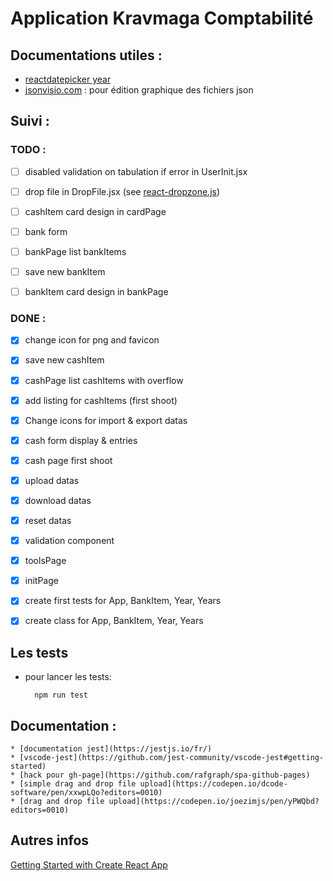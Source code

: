 # Application Kravmaga Comptabilité

## Documentations utiles :

* [reactdatepicker year](https://reactdatepicker.com/#example-year-picker)
* [jsonvisio.com](https://jsonvisio.com/editor) : pour édition graphique des fichiers json

## Suivi :

### TODO :
- [ ] disabled validation on tabulation if error in UserInit.jsx
- [ ] drop file in DropFile.jsx (see [react-dropzone.js]( https://react-dropzone.js.org/#section-previews))


- [ ] cashItem card design in cardPage

- [ ] bank form 
- [ ] bankPage list bankItems
- [ ] save new bankItem
- [ ] bankItem card design in bankPage


### DONE :
<!-- 2022-09-24 -->
- [x] change icon for png and favicon

- [x] save new cashItem <!-- 2022-09-21 -->
- [x] cashPage list cashItems with overflow

- [x] add listing for cashItems (first shoot) <!-- 2022-09-17 -->

- [x] Change icons for import & export datas<!-- 2022-09-14 -->

- [x] cash form display & entries <!-- 2022-09-13 -->
- [x] cash page first shoot 

- [x] upload datas <!-- 2022-09-10 -->

- [x] download datas <!-- 2022-09-08 : -->
- [x] reset datas
- [x] validation component
- [x] toolsPage
- [x] initPage
- [x] create first tests for App, BankItem, Year, Years <!-- 2022-07-21 :  -->
- [x] create class for App, BankItem, Year, Years
    
        


## Les tests

* pour lancer les tests: 

        npm run test

## Documentation :

    * [documentation jest](https://jestjs.io/fr/)
    * [vscode-jest](https://github.com/jest-community/vscode-jest#getting-started)
    * [hack pour gh-page](https://github.com/rafgraph/spa-github-pages)
    * [simple drag and drop file upload](https://codepen.io/dcode-software/pen/xxwpLQo?editors=0010)
    * [drag and drop file upload](https://codepen.io/joezimjs/pen/yPWQbd?editors=0010)

## Autres infos

[Getting Started with Create React App](/react-app-readme.md)





